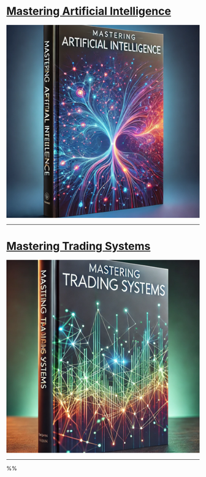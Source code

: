 # [Mastering Artificial Intelligence](mastering_ai)

![cover](mastering_ai.png)

---

# [Mastering Trading Systems](mastering_ai.md)

![cover](mastering_ts.png)

---
%%
